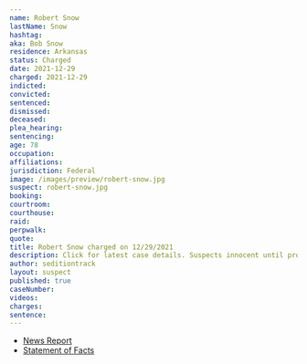 ```yaml
---
name: Robert Snow
lastName: Snow
hashtag: 
aka: Bob Snow
residence: Arkansas
status: Charged
date: 2021-12-29
charged: 2021-12-29
indicted:
convicted:
sentenced:
dismissed:
deceased:
plea_hearing:
sentencing:
age: 78
occupation:
affiliations:
jurisdiction: Federal
image: /images/preview/robert-snow.jpg
suspect: robert-snow.jpg
booking:
courtroom:
courthouse:
raid:
perpwalk:
quote:
title: Robert Snow charged on 12/29/2021
description: Click for latest case details. Suspects innocent until proven guilty.
author: seditiontrack
layout: suspect
published: true
caseNumber:
videos:
charges:
sentence:
---
```

- [News Report](https://www.nwaonline.com/news/2022/jan/06/heber-springs-man-faces-federal-charges-in-2021/)
- [Statement of Facts](https://s3.documentcloud.org/documents/21173903/12-29-21-us-v-robert-snow-complaint-affidavit.pdf)
